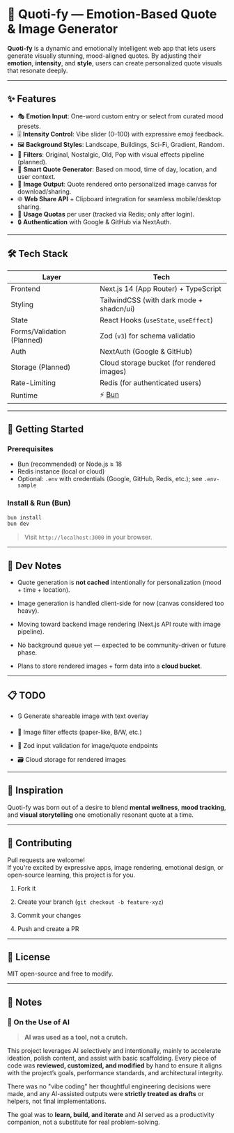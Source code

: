 # 🎨 Quoti-fy — Emotion-Based Quote & Image Generator

**Quoti-fy** is a dynamic and emotionally intelligent web app that lets users generate visually stunning, mood-aligned quotes. By adjusting their **emotion**, **intensity**, and **style**, users can create personalized quote visuals that resonate deeply.

---

## ✨ Features

- 🎭 **Emotion Input**: One-word custom entry or select from curated mood presets.
- 🎚️ **Intensity Control**: Vibe slider (0–100) with expressive emoji feedback.
- 🖼️ **Background Styles**: Landscape, Buildings, Sci-Fi, Gradient, Random.
- 🎨 **Filters**: Original, Nostalgic, Old, Pop with visual effects pipeline (planned).
- 🧠 **Smart Quote Generator**: Based on mood, time of day, location, and user context.
- 📸 **Image Output**: Quote rendered onto personalized image canvas for download/sharing.
- 🌐 **Web Share API** + Clipboard integration for seamless mobile/desktop sharing.
- 🧾 **Usage Quotas** per user (tracked via Redis; only after login).
- 🔒 **Authentication** with Google & GitHub via NextAuth.

---

## 🛠️ Tech Stack

| Layer                      | Tech                                       |
| -------------------------- | ------------------------------------------ |
| Frontend                   | Next.js 14 (App Router) + TypeScript       |
| Styling                    | TailwindCSS (with dark mode + shadcn/ui)   |
| State                      | React Hooks (`useState`, `useEffect`)      |
| Forms/Validation (Planned) | Zod (`v3`) for schema validatio            |
| Auth                       | NextAuth (Google & GitHub)                 |
| Storage (Planned)          | Cloud storage bucket (for rendered images) |
| Rate-Limiting              | Redis (for authenticated users)            |
| Runtime                    | ⚡️ [Bun](https://bun.sh/)                  |

---

## 🚀 Getting Started

### Prerequisites

- Bun (recommended) or Node.js ≥ 18
- Redis instance (local or cloud)
- Optional: `.env` with credentials (Google, GitHub, Redis, etc.); see `.env-sample`

### Install & Run (Bun)

```bash
bun install
bun dev
````

> Visit `http://localhost:3000` in your browser.

---

## 🧪 Dev Notes

- Quote generation is **not cached** intentionally for personalization (mood + time + location).
    
- Image generation is handled client-side for now (canvas considered too heavy).
    
- Moving toward backend image rendering (Next.js API route with image pipeline).
    
- No background queue yet — expected to be community-driven or future phase.
    
- Plans to store rendered images + form data into a **cloud bucket**.
    

---

## 📋 TODO

    
-  🔃 Generate shareable image with text overlay
    
-  🎯 Image filter effects (paper-like, B/W, etc.)
    
-  🧪 Zod input validation for image/quote endpoints
    
-  🗃️ Cloud storage for rendered images

---

## 🧠 Inspiration

Quoti-fy was born out of a desire to blend **mental wellness**, **mood tracking**, and **visual storytelling** one emotionally resonant quote at a time.

---

## 🤝 Contributing

Pull requests are welcome!  
If you're excited by expressive apps, image rendering, emotional design, or open-source learning, this project is for you.

1. Fork it
    
2. Create your branch (`git checkout -b feature-xyz`)
    
3. Commit your changes
    
4. Push and create a PR
    

---

## 📜 License

MIT  open-source and free to modify.

---

## 🔧 Notes

### 🤖 On the Use of AI

> **AI was used as a tool, not a crutch.**

This project leverages AI selectively and intentionally,  mainly to accelerate ideation, polish content, and assist with basic scaffolding. Every piece of code was **reviewed, customized, and modified** by hand to ensure it aligns with the project’s goals, performance standards, and architectural integrity.

There was no "vibe coding" her thoughtful engineering decisions were made, and any AI-assisted outputs were **strictly treated as drafts** or helpers, not final implementations.

The goal was to **learn, build, and iterate** and AI served as a productivity companion, not a substitute for real problem-solving.
